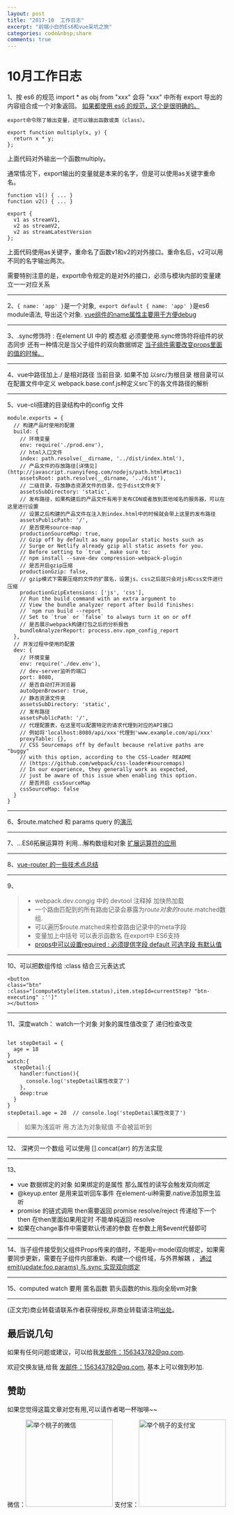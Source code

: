 ```yaml
---
layout: post
title: "2017-10  工作日志"
excerpt: "前端小白的Es6和vue采坑之旅"
categories: code&nbsp;share
comments: true
---
```

# 10月工作日志

1、按 es6 的规范 import * as obj from "xxx" 会将 "xxx" 中所有 export 导出的内容组合成一个对象返回。
[如果都使用 es6 的规范，这个是很明确的。](http://es6.ruanyifeng.com/#docs/module#export-命令)

```
export命令除了输出变量，还可以输出函数或类（class）。

export function multiply(x, y) {
  return x * y;
};
```
上面代码对外输出一个函数multiply。

通常情况下，export输出的变量就是本来的名字，但是可以使用as关键字重命名。
```
function v1() { ... }
function v2() { ... }

export {
  v1 as streamV1,
  v2 as streamV2,
  v2 as streamLatestVersion
};
```
上面代码使用as关键字，重命名了函数v1和v2的对外接口。重命名后，v2可以用不同的名字输出两次。

需要特别注意的是，export命令规定的是对外的接口，必须与模块内部的变量建立一一对应关系

---

2、`{ name: 'app' }`是一个对象,` export default { name: 'app' }`是es6 module语法, 导出这个对象. 
[vue组件的name属性主要用于方便debug](https://www.vue-js.com/topic/58b6771616e85e176c177310)

---

3、.sync修饰符 : 在element UI 中的 模态框 必须要使用.sync修饰符将组件的状态同步 还有一种情况是当父子组件的双向数据绑定 [当子组件需要改变props里面的值的时候。](https://cn.vuejs.org/v2/guide/components.html#sync-修饰符)

---

4、vue中路径加上./ 是相对路径 当前目录.  如果不加 以src/为根目录  根目录可以在配置文件中定义 webpack.base.conf.js种定义src下的各文件路径的解析

---

5、vue-cli搭建的目录结构中的config 文件

```
module.exports = {
  // 构建产品时使用的配置
  build: {
    // 环境变量
    env: require('./prod.env'),
    // html入口文件
    index: path.resolve(__dirname, '../dist/index.html'),
    // 产品文件的存放路径[详情见](http://javascript.ruanyifeng.com/nodejs/path.html#toc1)
    assetsRoot: path.resolve(__dirname, '../dist'),
    // 二级目录，存放静态资源文件的目录，位于dist文件夹下
    assetsSubDirectory: 'static',
    // 发布路径，如果构建后的产品文件有用于发布CDN或者放到其他域名的服务器，可以在这里进行设置
    // 设置之后构建的产品文件在注入到index.html中的时候就会带上这里的发布路径
    assetsPublicPath: '/',
    // 是否使用source-map
    productionSourceMap: true,
    // Gzip off by default as many popular static hosts such as
    // Surge or Netlify already gzip all static assets for you.
    // Before setting to `true`, make sure to:
    // npm install --save-dev compression-webpack-plugin
    // 是否开启gzip压缩
    productionGzip: false,
    // gzip模式下需要压缩的文件的扩展名，设置js、css之后就只会对js和css文件进行压缩
    productionGzipExtensions: ['js', 'css'],
    // Run the build command with an extra argument to
    // View the bundle analyzer report after build finishes:
    // `npm run build --report`
    // Set to `true` or `false` to always turn it on or off
    // 是否展示webpack构建打包之后的分析报告
    bundleAnalyzerReport: process.env.npm_config_report
  },
  // 开发过程中使用的配置
  dev: {
    // 环境变量
    env: require('./dev.env'),
    // dev-server监听的端口
    port: 8080,
    // 是否自动打开浏览器
    autoOpenBrowser: true,
    // 静态资源文件夹
    assetsSubDirectory: 'static',
    // 发布路径
    assetsPublicPath: '/',
    // 代理配置表，在这里可以配置特定的请求代理到对应的API接口
    // 例如将'localhost:8080/api/xxx'代理到'www.example.com/api/xxx'
    proxyTable: {},
    // CSS Sourcemaps off by default because relative paths are "buggy"
    // with this option, according to the CSS-Loader README
    // (https://github.com/webpack/css-loader#sourcemaps)
    // In our experience, they generally work as expected,
    // just be aware of this issue when enabling this option.
    // 是否开启 cssSourceMap
    cssSourceMap: false
  }
}
```

---

6、$route.matched 和 params query 的[演示](http://www.cnblogs.com/Leo_wl/p/5702350.html)

---


7、...ES6拓展运算符 利用...解构数组和对象
[扩展运算符的应用](http://blog.csdn.net/qq_30100043/article/details/53391308)

---


8、[vue-router 的一些技术点总结  ](http://www.cnblogs.com/ang-/p/7082291.html)

---

9、
> - webpack.dev.congig 中的 devtool 注释掉 加快热加载
> - 一个路由匹配到的所有路由记录会暴露为$route对象的$route.matched数组.  
> - 可以遍历$route.matched来检查路由记录中的meta字段 
> - 变量加上中括号 可以表示函数名 在export中 ES6支持
> - [props中可以设置required : 必须提供字段  default  可选字段 有默认值](https://segmentfault.com/q/1010000006867564/a-1020000006867611)

---

10、可以把数组传给 :class  结合三元表达式 
```
<button 
class="btn" 
:class="[computeStyle(item.status),item.stepId=currentStep? "btn-executing" :'']"
></button>
```

---

11、深度watch：   watch一个对象  对象的属性值改变了 递归检查改变  
```

let stepDetail = {
  age = 18
}
watch:{
  stepDetail:{
    handler:function(){
      console.log('stepDetail属性改变了')
    },
    deep:true
  }
}
stepDetail.age = 20  // console.log('stepDetail属性改变了')
```
> 如果为浅监听 用.方法为对象赋值 不会被监听到

---

12、 深拷贝一个数组 可以使用 [].concat(arr) 的方法实现

---


13、
- vue 数据绑定的对象 如果绑定的是属性  那么属性的读写会触发双向绑定
- @keyup.enter 是用来监听回车事件  在element-ui种需要.native添加原生监听
- promise 的链式调用  then需要返回  promise resolve/reject   传递给下一个then    在then里面如果用定时  不能单纯返回 resolve
- 如果在change事件中需要默认传递的参数  在参数上用$event代替即可

---

14、当子组件接受到父组件Props传来的值时，不能用v-model双向绑定，如果需要同步更新，需要在子组件内部重新、构建一个组件域，与外界解耦 ， [通过emit(update:foo,params) 与.sync 实现双向绑定](http://blog.csdn.net/quanwuhui/article/details/56675407)

---


15、computed watch 要用  匿名函数 箭头函数的this.指向全局vm对象

---

(正文完)商业转载请联系作者获得授权,非商业转载请注明[出处](https://www.jugetaozi.com/blog/gulp-info/)。

## 最后说几句

如果有任何问题或建议，可以给我[发邮件：156343782@qq.com](mailto:156343782@qq.com).

欢迎交换友链,给我 [发邮件：156343782@qq.com](mailto:156343782@qq.com), 基本上可以做到秒加.


## 赞助

如果您觉得这篇文章对您有用,可以请作者喝一杯咖啡~~

微信：<img src="{{site.url}}/img/images/wx.png" width="200" height="200" alt="举个桃子的微信">
支付宝：<img src="{{site.url}}/img/images/zfb.png"  width="200" height="200" alt="举个桃子的支付宝">